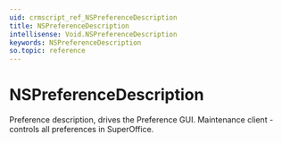 ```yaml
---
uid: crmscript_ref_NSPreferenceDescription
title: NSPreferenceDescription
intellisense: Void.NSPreferenceDescription
keywords: NSPreferenceDescription
so.topic: reference
---
```


# NSPreferenceDescription

Preference description, drives the Preference GUI. Maintenance client - controls all preferences in SuperOffice.
